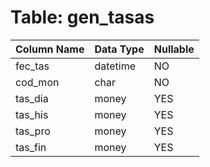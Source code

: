 # Table: gen_tasas

| Column Name | Data Type | Nullable |
|-------------|-----------|----------|
| fec_tas | datetime | NO |
| cod_mon | char | NO |
| tas_dia | money | YES |
| tas_his | money | YES |
| tas_pro | money | YES |
| tas_fin | money | YES |
